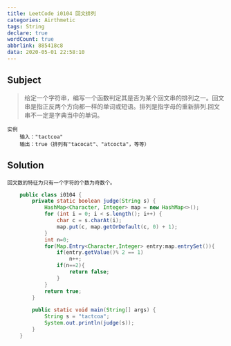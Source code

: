 ```yaml
---
title: LeetCode i0104 回文排列
categories: Airthmetic
tags: String
declare: true
wordCount: true
abbrlink: 885418c8
data: 2020-05-01 22:58:10
---
```


<!-- 面试题 01.04. 回文排列 -->

## Subject
>给定一个字符串，编写一个函数判定其是否为某个回文串的排列之一。回文串是指正反两个方向都一样的单词或短语。排列是指字母的重新排列.回文串不一定是字典当中的单词。
<!-- more -->
```
实例    
    输入："tactcoa"
    输出：true（排列有"tacocat"、"atcocta"，等等）
```
## Solution

    回文数的特征为只有一个字符的个数为奇数个。

```java
    public class i0104 {
        private static boolean judge(String s) {
            HashMap<Character, Integer> map = new HashMap<>();
            for (int i = 0; i < s.length(); i++) {
                char c = s.charAt(i);
                map.put(c, map.getOrDefault(c, 0) + 1);
            }
            int n=0;
            for(Map.Entry<Character,Integer> entry:map.entrySet()){
                if(entry.getValue()% 2 == 1)
                    n++;
                if(n==2){
                    return false;
                }
            }
            return true;
        }

        public static void main(String[] args) {
            String s = "tactcoa";
            System.out.println(judge(s));
        }
    }
```